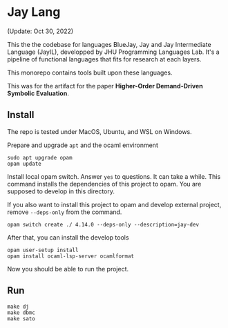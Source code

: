 Jay Lang
=====

(Update: Oct 30, 2022)

This the the codebase for languages BlueJay, Jay and Jay Intermediate Language (JayIL), developped by JHU Programming Languages Lab. It's a pipeline of functional languages that fits for research at each layers.

This monorepo contains tools built upon these languages.

This was for the artifact for the paper **Higher-Order Demand-Driven Symbolic Evaluation**.

Install
-------

The repo is tested under MacOS, Ubuntu, and WSL on Windows.

Prepare and upgrade `apt` and the ocaml environment
```
sudo apt upgrade opam
opam update
```

Install local opam switch. Answer `yes` to questions. It can take a while.
This command installs the dependencies of this project to opam. You are supposed to develop in this directory.

If you also want to install this project to opam and develop external project, remove `--deps-only` from the command.

```
opam switch create ./ 4.14.0 --deps-only --description=jay-dev
```

After that, you can install the develop tools
```
opam user-setup install
opam install ocaml-lsp-server ocamlformat
```

Now you should be able to run the project.


Run
---

```
make dj
make dbmc
make sato
```
